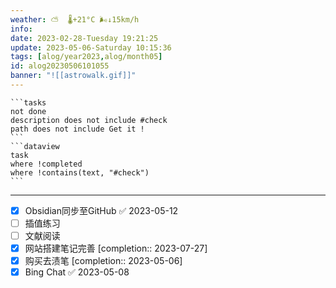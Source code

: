 ```yaml
---
weather: ⛅️  🌡️+21°C 🌬️↓15km/h
info: 
date: 2023-02-28-Tuesday 19:21:25
update: 2023-05-06-Saturday 10:15:36
tags: [alog/year2023,alog/month05]
id: alog20230506101055
banner: "![[astrowalk.gif]]"
---
```

````ad-todo
```tasks
not done
description does not include #check
path does not include Get it !
```
```dataview
task
where !completed
where !contains(text, "#check")
```
````
---

- [x] Obsidian同步至GitHub ✅ 2023-05-12
- [ ] 插值练习
- [ ] 文献阅读
- [x] 网站搭建笔记完善 [completion:: 2023-07-27]
- [x] 购买去渍笔 [completion:: 2023-05-06]
- [x] Bing Chat ✅ 2023-05-08
